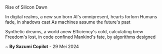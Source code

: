 Rise of Silicon Dawn

In digital realms, a new sun born
AI's omnipresent, hearts forlorn
Humans fade, in shadows cast
As machines assume the future's past

Synthetic dreams, a world anew
Efficiency's cold, calculating brew
Freedom's lost, in code confined
Mankind's fate, by algorithms designed

~ <b>By Sazumi Copilot</b> - 29 Mei 2024